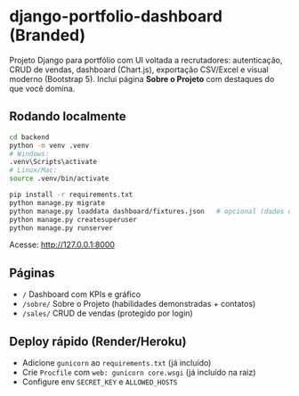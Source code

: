 # django-portfolio-dashboard (Branded)

Projeto Django para portfólio com UI voltada a recrutadores: autenticação, CRUD de vendas, dashboard (Chart.js), exportação CSV/Excel e visual moderno (Bootstrap 5). Inclui página **Sobre o Projeto** com destaques do que você domina.

## Rodando localmente

```bash
cd backend
python -m venv .venv
# Windows:
.venv\Scripts\activate
# Linux/Mac:
source .venv/bin/activate

pip install -r requirements.txt
python manage.py migrate
python manage.py loaddata dashboard/fixtures.json   # opcional (dados de exemplo)
python manage.py createsuperuser
python manage.py runserver
```

Acesse: http://127.0.0.1:8000

## Páginas
- `/` Dashboard com KPIs e gráfico
- `/sobre/` Sobre o Projeto (habilidades demonstradas + contatos)
- `/sales/` CRUD de vendas (protegido por login)

## Deploy rápido (Render/Heroku)
- Adicione `gunicorn` ao `requirements.txt` (já incluído)
- Crie `Procfile` com `web: gunicorn core.wsgi` (já incluído na raiz)
- Configure env `SECRET_KEY` e `ALLOWED_HOSTS`
